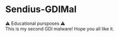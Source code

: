 # Sendius-GDIMal
⚠️ Educational pursposes ⚠️
<br>
This is my second GDI malware! Hope you all like it.
